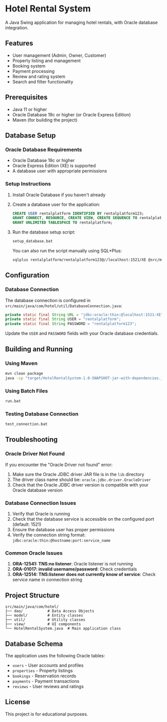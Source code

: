 # Hotel Rental System

A Java Swing application for managing hotel rentals, with Oracle database integration.

## Features

- User management (Admin, Owner, Customer)
- Property listing and management
- Booking system
- Payment processing
- Review and rating system
- Search and filter functionality

## Prerequisites

- Java 11 or higher
- Oracle Database 19c or higher (or Oracle Express Edition)
- Maven (for building the project)

## Database Setup

### Oracle Database Requirements
- Oracle Database 19c or higher
- Oracle Express Edition (XE) is supported
- A database user with appropriate permissions

### Setup Instructions

1. Install Oracle Database if you haven't already
2. Create a database user for the application:
   ```sql
   CREATE USER rentalplatform IDENTIFIED BY rentalplatform123;
   GRANT CONNECT, RESOURCE, CREATE VIEW, CREATE SEQUENCE TO rentalplatform;
   GRANT UNLIMITED TABLESPACE TO rentalplatform;
   ```

3. Run the database setup script:
   ```bash
   setup_database.bat
   ```

   You can also run the script manually using SQL*Plus:
   ```bash
   sqlplus rentalplatform/rentalplatform123@//localhost:1521/XE @src/main/resources/database_setup.sql
   ```

## Configuration

### Database Connection
The database connection is configured in `src/main/java/com/hotel/util/DatabaseConnection.java`:

```java
private static final String URL = "jdbc:oracle:thin:@localhost:1521:XE";
private static final String USER = "rentalplatform";
private static final String PASSWORD = "rentalplatform123";
```

Update the `USER` and `PASSWORD` fields with your Oracle database credentials.

## Building and Running

### Using Maven
```bash
mvn clean package
java -cp "target/HotelRentalSystem-1.0-SNAPSHOT-jar-with-dependencies.jar;lib/ojdbc8-21.9.0.0.jar" com.hotel.HotelRentalSystem
```

### Using Batch Files
```bash
run.bat
```

### Testing Database Connection
```bash
test_connection.bat
```

## Troubleshooting

### Oracle Driver Not Found
If you encounter the "Oracle Driver not found" error:

1. Make sure the Oracle JDBC driver JAR file is in the `lib` directory
2. The driver class name should be: `oracle.jdbc.driver.OracleDriver`
3. Check that the Oracle JDBC driver version is compatible with your Oracle database version

### Database Connection Issues
1. Verify that Oracle is running
2. Check that the database service is accessible on the configured port (default: 1521)
3. Ensure the database user has proper permissions
4. Verify the connection string format: `jdbc:oracle:thin:@hostname:port:service_name`

### Common Oracle Issues
1. **ORA-12541: TNS:no listener**: Oracle listener is not running
2. **ORA-01017: invalid username/password**: Check credentials
3. **ORA-12514: TNS:listener does not currently know of service**: Check service name in connection string

## Project Structure

```
src/main/java/com/hotel/
├── dao/           # Data Access Objects
├── model/         # Entity classes
├── util/          # Utility classes
├── view/          # UI components
└── HotelRentalSystem.java  # Main application class
```

## Database Schema

The application uses the following Oracle tables:
- `users` - User accounts and profiles
- `properties` - Property listings
- `bookings` - Reservation records
- `payments` - Payment transactions
- `reviews` - User reviews and ratings

## License

This project is for educational purposes. 